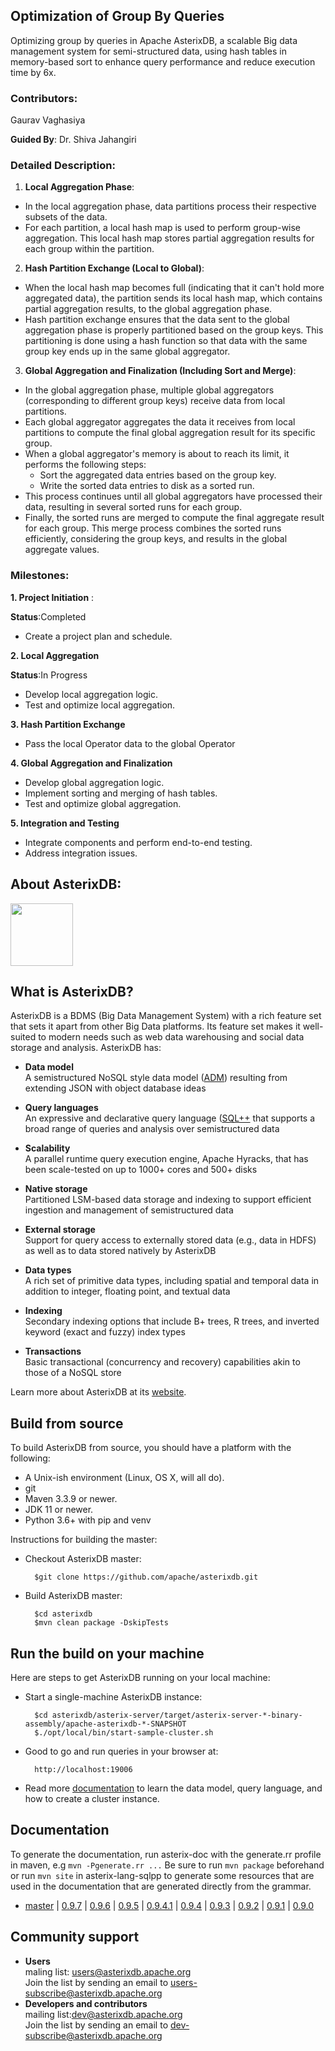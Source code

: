 ## Optimization of Group By Queries

Optimizing group by queries in Apache AsterixDB, a scalable Big data management system for semi-structured data,
using hash tables in memory-based sort to enhance query performance and reduce execution time by 6x.

### Contributors:

Gaurav Vaghasiya

**Guided By**: Dr. Shiva Jahangiri

### Detailed Description:
1. **Local Aggregation Phase**:
- In the local aggregation phase, data partitions process their respective subsets of the data.
- For each partition, a local hash map is used to perform group-wise aggregation. This local hash map stores partial aggregation results for each group within the partition.
2. **Hash Partition Exchange (Local to Global)**:
- When the local hash map becomes full (indicating that it can't hold more aggregated data), the partition sends its local hash map, which contains partial aggregation results, to the global aggregation phase.
- Hash partition exchange ensures that the data sent to the global aggregation phase is properly partitioned based on the group keys. This partitioning is done using a hash function so that data with the same group key ends up in the same global aggregator.
3. **Global Aggregation and Finalization (Including Sort and Merge)**:
- In the global aggregation phase, multiple global aggregators (corresponding to different group keys) receive data from local partitions.
- Each global aggregator aggregates the data it receives from local partitions to compute the final global aggregation result for its specific group.
- When a global aggregator's memory is about to reach its limit, it performs the following steps:
  - Sort the aggregated data entries based on the group key.
  - Write the sorted data entries to disk as a sorted run.
- This process continues until all global aggregators have processed their data, resulting in several sorted runs for each group.
- Finally, the sorted runs are merged to compute the final aggregate result for each group. This merge process combines the sorted runs efficiently, considering the group keys, and results in the global aggregate values.


### Milestones:

**1. Project Initiation** :

**Status**:Completed

- Create a project plan and schedule.

**2. Local Aggregation**

**Status**:In Progress

- Develop local aggregation logic.
- Test and optimize local aggregation.

**3. Hash Partition Exchange**

- Pass the local Operator data to the global Operator

**4. Global Aggregation and Finalization**
- Develop global aggregation logic.
- Implement sorting and merging of hash tables.
- Test and optimize global aggregation.

**5. Integration and Testing**
- Integrate components and perform end-to-end testing.
- Address integration issues.


## About AsterixDB:





<!--
 ! Licensed to the Apache Software Foundation (ASF) under one
 ! or more contributor license agreements.  See the NOTICE file
 ! distributed with this work for additional information
 ! regarding copyright ownership.  The ASF licenses this file
 ! to you under the Apache License, Version 2.0 (the
 ! "License"); you may not use this file except in compliance
 ! with the License.  You may obtain a copy of the License at
 !
 !   http://www.apache.org/licenses/LICENSE-2.0
 !
 ! Unless required by applicable law or agreed to in writing,
 ! software distributed under the License is distributed on an
 ! "AS IS" BASIS, WITHOUT WARRANTIES OR CONDITIONS OF ANY
 ! KIND, either express or implied.  See the License for the
 ! specific language governing permissions and limitations
 ! under the License.
 !-->
<a href="http://asterixdb.apache.org"><img src="http://asterixdb.apache.org/img/asterixdb_tm.png" height=100></img></a>

## What is AsterixDB?

AsterixDB is a BDMS (Big Data Management System) with a rich feature set that sets it apart from other Big Data platforms.  Its feature set makes it well-suited to modern needs such as web data warehousing and social data storage and analysis. AsterixDB has:

- __Data model__<br/>
  A semistructured NoSQL style data model ([ADM](https://ci.apache.org/projects/asterixdb/datamodel.html)) resulting from
  extending JSON with object database ideas

- __Query languages__<br/>
  An expressive and declarative query language ([SQL++](http://asterixdb.apache.org/docs/0.9.7/sqlpp/manual.html) that supports a broad range of queries and analysis over semistructured data

- __Scalability__<br/>
  A parallel runtime query execution engine, Apache Hyracks, that has been scale-tested on up to 1000+ cores and 500+ disks

- __Native storage__<br/>
  Partitioned LSM-based data storage and indexing to support efficient ingestion and management of semistructured data

- __External storage__<br/>
  Support for query access to externally stored data (e.g., data in HDFS) as well as to data stored natively by AsterixDB

- __Data types__<br/>
  A rich set of primitive data types, including spatial and temporal data in addition to integer, floating point, and textual data

- __Indexing__<br/>
  Secondary indexing options that include B+ trees, R trees, and inverted keyword (exact and fuzzy) index types

- __Transactions__<br/>
  Basic transactional (concurrency and recovery) capabilities akin to those of a NoSQL store

Learn more about AsterixDB at its [website](http://asterixdb.apache.org).


## Build from source

To build AsterixDB from source, you should have a platform with the following:

* A Unix-ish environment (Linux, OS X, will all do).
* git
* Maven 3.3.9 or newer.
* JDK 11 or newer.
* Python 3.6+ with pip and venv

Instructions for building the master:

* Checkout AsterixDB master:

        $git clone https://github.com/apache/asterixdb.git

* Build AsterixDB master:

        $cd asterixdb
        $mvn clean package -DskipTests


## Run the build on your machine
Here are steps to get AsterixDB running on your local machine:

* Start a single-machine AsterixDB instance:

        $cd asterixdb/asterix-server/target/asterix-server-*-binary-assembly/apache-asterixdb-*-SNAPSHOT
        $./opt/local/bin/start-sample-cluster.sh

* Good to go and run queries in your browser at:

        http://localhost:19006

* Read more [documentation](https://ci.apache.org/projects/asterixdb/index.html) to learn the data model, query language, and how to create a cluster instance.

## Documentation

To generate the documentation, run asterix-doc with the generate.rr profile in maven, e.g  `mvn -Pgenerate.rr ...`
Be sure to run `mvn package` beforehand or run `mvn site` in asterix-lang-sqlpp to generate some resources that
are used in the documentation that are generated directly from the grammar.

* [master](https://ci.apache.org/projects/asterixdb/index.html) |
  [0.9.7](http://asterixdb.apache.org/docs/0.9.7/index.html) |
  [0.9.6](http://asterixdb.apache.org/docs/0.9.6/index.html) |
  [0.9.5](http://asterixdb.apache.org/docs/0.9.5/index.html) |
  [0.9.4.1](http://asterixdb.apache.org/docs/0.9.4.1/index.html) |
  [0.9.4](http://asterixdb.apache.org/docs/0.9.4/index.html) |
  [0.9.3](http://asterixdb.apache.org/docs/0.9.3/index.html) |
  [0.9.2](http://asterixdb.apache.org/docs/0.9.2/index.html) |
  [0.9.1](http://asterixdb.apache.org/docs/0.9.1/index.html) |
  [0.9.0](http://asterixdb.apache.org/docs/0.9.0/index.html)

## Community support

- __Users__</br>
  maling list: [users@asterixdb.apache.org](mailto:users@asterixdb.apache.org)</br>
  Join the list by sending an email to [users-subscribe@asterixdb.apache.org](mailto:users-subscribe@asterixdb.apache.org)</br>
- __Developers and contributors__</br>
  mailing list:[dev@asterixdb.apache.org](mailto:dev@asterixdb.apache.org)</br>
  Join the list by sending an email to [dev-subscribe@asterixdb.apache.org](mailto:dev-subscribe@asterixdb.apache.org)

